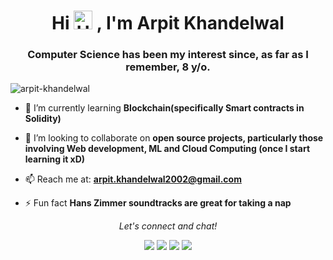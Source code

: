 <h1 align="center">Hi <img src="https://raw.githubusercontent.com/MartinHeinz/MartinHeinz/master/wave.gif" alt="Hand-Wave" width="30px"> , I'm Arpit Khandelwal</h1>

<h3 align="center">Computer Science has been my interest since, as far as I remember, 8 y/o.</h3>

<p align="left"> <img src="https://komarev.com/ghpvc/?username=arpit-khandelwal&label=Profile%20views&color=0e75b6&style=flat" alt="arpit-khandelwal" /> </p>

- 🌱 I’m currently learning **Blockchain(specifically Smart contracts in Solidity)**

- 👯 I’m looking to collaborate on **open source projects, particularly those involving Web development, ML and Cloud Computing (once I start learning it xD)**

- 📫 Reach me at: **arpit.khandelwal2002@gmail.com**


- ⚡ Fun fact **Hans Zimmer soundtracks are great for taking a nap**


<p align="center">
  <i>Let's connect and chat!</i>

  <p align="center">
    <a href="https://twitter.com/arpitkhandelwa3" alt="Twitter"><img src="https://raw.githubusercontent.com/jayehernandez/jayehernandez/3f5402efef9a0ae89211a6e04609558e862ca616/readme/twitter-fill.svg"></a>
    <a href="https://linkedin.com/in/arpit-khandelwal-0812aa1a3" alt="Linkedin"><img src="https://raw.githubusercontent.com/jayehernandez/jayehernandez/3f5402efef9a0ae89211a6e04609558e862ca616/readme/linkedin-fill.svg"></a>
    <a href="mailto:arpit.khandelwal2002@gmail.com" alt="Contact me"><img src="https://raw.githubusercontent.com/jayehernandez/jayehernandez/3f5402efef9a0ae89211a6e04609558e862ca616/readme/mail-fill.svg"></a>
    <a href="https://arpit-khandelwal.me" alt="My site"><img src="https://raw.githubusercontent.com/jayehernandez/jayehernandez/3f5402efef9a0ae89211a6e04609558e862ca616/readme/external-link-line.svg"></a>
  </p>

